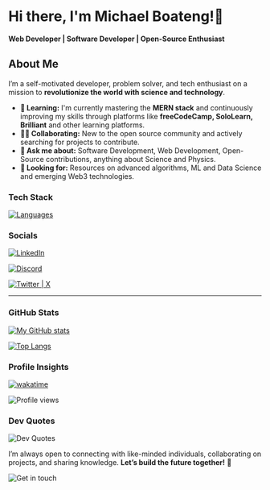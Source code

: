 # Hi there, I'm Michael Boateng!👋

**Web Developer | Software Developer | Open-Source Enthusiast**

## About Me

I’m a self-motivated developer, problem solver, and tech enthusiast on a mission to **revolutionize the world with science and technology**.

- **🧠 Learning:** I'm currently mastering the **MERN stack** and continuously improving my skills through platforms like **freeCodeCamp, SoloLearn, Brilliant** and other learning platforms.
- **👯‍♂️ Collaborating:** New to the open source community and actively searching for projects to contribute.
- **💬 Ask me about:** Software Development, Web Development, Open-Source contributions, anything about Science and Physics.
- **🤔 Looking for:** Resources on advanced algorithms, ML and Data Science and emerging Web3 technologies.

### Tech Stack

[![Languages](https://skillicons.dev/icons?i=js,html,css,python,typescript,nodejs,tailwind,bootstrap,scss,git,npm,yarn,postman,vscode,ubuntu,vercel,netlify,github&perline=6)](https://skillicons.dev)

### Socials

[![LinkedIn](https://skillicons.dev/icons?i=linkedin)](https://www.linkedin.com/in/michael-boateng-7003a025b/)

[![Discord](https://skillicons.dev/icons?i=discord)](https://discord.gg/x2K9SvJJ)

[![Twitter | X](https://skillicons.dev/icons?i=twitter)](https://x.com/millyXcode)

<hr/>

### GitHub Stats

[![My GitHub stats](https://github-readme-stats.vercel.app/api?username=michaelboateng1&show_icons=true&theme=tokyonight)](https://github.com/michaelboateng1/github-readme-stats)

[![Top Langs](https://github-readme-stats.vercel.app/api/top-langs/?username=michaelboateng1&layout=compact)](https://github.com/michaelboateng1/github-readme-stats)

### Profile Insights

[![wakatime](https://wakatime.com/badge/user/6eb4584d-f297-4876-b3b1-31ef77c483bf.svg)](https://wakatime.com/@6eb4584d-f297-4876-b3b1-31ef77c483bf)

![Profile views](https://komarev.com/ghpvc/?username=michaelboateng1)

<!-- TODO: and add some svg image and the dev quots -->

### Dev Quotes

![Dev Quotes](https://quotes-github-readme.vercel.app/api?type=horizontal)

I’m always open to connecting with like-minded individuals, collaborating on projects, and sharing knowledge. **Let’s build the future together!** 🚀

![Get in touch](https://octodex.github.com/images/daftpunktocat-thomas.gif)
